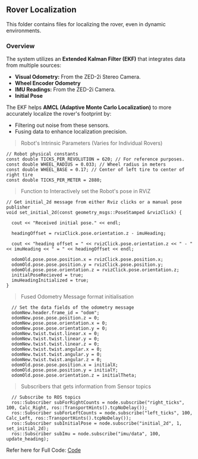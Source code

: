 ## Rover Localization

This folder contains files for localizing the rover, even in dynamic environments.

### Overview

The system utilizes an **Extended Kalman Filter (EKF)** that integrates data from multiple sources:

- **Visual Odometry:** From the ZED-2i Stereo Camera.
- **Wheel Encoder Odometry**
- **IMU Readings:** From the ZED-2i Camera.
- **Initial Pose**

The EKF helps **AMCL (Adaptive Monte Carlo Localization)** to more accurately localize the rover's footprint by:
- Filtering out noise from these sensors.
- Fusing data to enhance localization precision.


> Robot's Intrinsic Parameters (Varies for Individual Rovers)

```
// Robot physical constants
const double TICKS_PER_REVOLUTION = 620; // For reference purposes.
const double WHEEL_RADIUS = 0.033; // Wheel radius in meters
const double WHEEL_BASE = 0.17; // Center of left tire to center of right tire
const double TICKS_PER_METER = 2880;
```

> Function to Interactively set the Robot's pose in RViZ

```
// Get initial_2d message from either Rviz clicks or a manual pose publisher
void set_initial_2d(const geometry_msgs::PoseStamped &rvizClick) {

  cout << "Received initial pose." << endl;

  headingOffset = rvizClick.pose.orientation.z - imuHeading;
  
  cout << "heading offset = " << rvizClick.pose.orientation.z << " - " << imuHeading << " = " << headingOffset << endl;

  odomOld.pose.pose.position.x = rvizClick.pose.position.x;
  odomOld.pose.pose.position.y = rvizClick.pose.position.y;
  odomOld.pose.pose.orientation.z = rvizClick.pose.orientation.z;
  initialPoseRecieved = true;
  imuHeadingInitialized = true;
}
```

> Fused Odometry Message format initialisation

```
  // Set the data fields of the odometry message
  odomNew.header.frame_id = "odom";
  odomNew.pose.pose.position.z = 0;
  odomNew.pose.pose.orientation.x = 0;
  odomNew.pose.pose.orientation.y = 0;
  odomNew.twist.twist.linear.x = 0;
  odomNew.twist.twist.linear.y = 0;
  odomNew.twist.twist.linear.z = 0;
  odomNew.twist.twist.angular.x = 0;
  odomNew.twist.twist.angular.y = 0;
  odomNew.twist.twist.angular.z = 0;
  odomOld.pose.pose.position.x = initialX;
  odomOld.pose.pose.position.y = initialY;
  odomOld.pose.pose.orientation.z = initialTheta;
```

> Subscribers that gets information from Sensor topics

```
  // Subscribe to ROS topics
  ros::Subscriber subForRightCounts = node.subscribe("right_ticks", 100, Calc_Right, ros::TransportHints().tcpNoDelay());
  ros::Subscriber subForLeftCounts = node.subscribe("left_ticks", 100, Calc_Left, ros::TransportHints().tcpNoDelay());
  ros::Subscriber subInitialPose = node.subscribe("initial_2d", 1, set_initial_2d);
  ros::Subscriber subImu = node.subscribe("imu/data", 100, update_heading);
```

Refer here for Full Code: [Code](https://github.com/Adipks/autonomous_navigation/blob/main/localization_data_pub/src/ekf_odom_pub.cpp)
